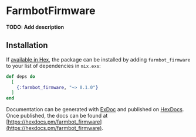# FarmbotFirmware

**TODO: Add description**

## Installation

If [available in Hex](https://hex.pm/docs/publish), the package can be installed
by adding `farmbot_firmware` to your list of dependencies in `mix.exs`:

```elixir
def deps do
  [
    {:farmbot_firmware, "~> 0.1.0"}
  ]
end
```

Documentation can be generated with [ExDoc](https://github.com/elixir-lang/ex_doc)
and published on [HexDocs](https://hexdocs.pm). Once published, the docs can
be found at [https://hexdocs.pm/farmbot_firmware](https://hexdocs.pm/farmbot_firmware).

